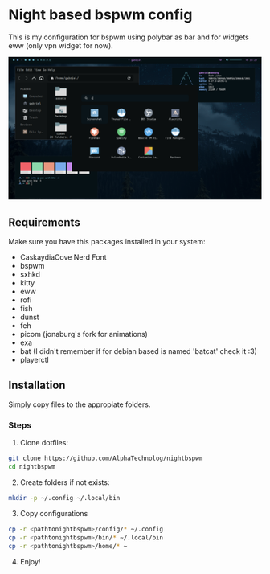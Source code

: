 # Night based bspwm config

This is my configuration for bspwm using polybar as bar
and for widgets eww (only vpn widget for now).

![banner](./pics/banner.png)

## Requirements

Make sure you have this packages installed in your system:

- CaskaydiaCove Nerd Font
- bspwm
- sxhkd
- kitty
- eww
- rofi
- fish
- dunst
- feh
- picom (jonaburg's fork for animations)
- exa
- bat (I didn't remember if for debian based is named 'batcat' check it :3)
- playerctl

## Installation

Simply copy files to the appropiate folders.

### Steps

1. Clone dotfiles:

```sh
git clone https://github.com/AlphaTechnolog/nightbspwm
cd nightbspwm
```

2. Create folders if not exists:

```sh
mkdir -p ~/.config ~/.local/bin
```

3. Copy configurations

```sh
cp -r <pathtonightbspwm>/config/* ~/.config
cp -r <pathtonightbspwm>/bin/* ~/.local/bin
cp -r <pathtonightbspwm>/home/* ~
```

4. Enjoy!
